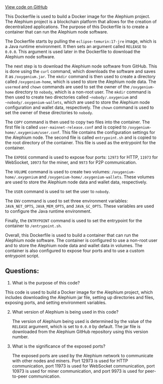 [View code on GitHub](https://github.com/oxygenium/oxygenium/docker/release/Dockerfile.release)

This Dockerfile is used to build a Docker image for the Alephium project. The Alephium project is a blockchain platform that allows for the creation of decentralized applications. The purpose of this Dockerfile is to create a container that can run the Alephium node software.

The Dockerfile starts by pulling the `eclipse-temurin:17-jre` image, which is a Java runtime environment. It then sets an argument called `RELEASE` to `0.0.0`. This argument is used later in the Dockerfile to download the Alephium node software.

The next step is to download the Alephium node software from GitHub. This is done using the `curl` command, which downloads the software and saves it as `/oxygenium.jar`. The `mkdir` command is then used to create a directory called `/oxygenium-home`, which is used to store the Alephium node data. The `usermod` and `chown` commands are used to set the owner of the `/oxygenium-home` directory to `nobody`, which is a non-root user. The `mkdir` command is then used to create two directories called `~nobody/.oxygenium` and `~nobody/.oxygenium-wallets`, which are used to store the Alephium node configuration and wallet data, respectively. The `chown` command is used to set the owner of these directories to `nobody`.

The `COPY` command is then used to copy two files into the container. The first file is called `user-mainnet-release.conf` and is copied to `/oxygenium-home/.oxygenium/user.conf`. This file contains the configuration settings for the Alephium node. The second file is called `entrypoint.sh` and is copied to the root directory of the container. This file is used as the entrypoint for the container.

The `EXPOSE` command is used to expose four ports: `12973` for HTTP, `11973` for WebSocket, `10973` for the miner, and `9973` for P2P communication.

The `VOLUME` command is used to create two volumes: `/oxygenium-home/.oxygenium` and `/oxygenium-home/.oxygenium-wallets`. These volumes are used to store the Alephium node data and wallet data, respectively.

The `USER` command is used to set the user to `nobody`.

The `ENV` command is used to set three environment variables: `JAVA_NET_OPTS`, `JAVA_MEM_OPTS`, and `JAVA_GC_OPTS`. These variables are used to configure the Java runtime environment.

Finally, the `ENTRYPOINT` command is used to set the entrypoint for the container to `/entrypoint.sh`.

Overall, this Dockerfile is used to build a container that can run the Alephium node software. The container is configured to use a non-root user and to store the Alephium node data and wallet data in volumes. The container is also configured to expose four ports and to use a custom entrypoint script.
## Questions: 
 1. What is the purpose of this code?
   
   This code is used to build a Docker image for the Alephium project, which includes downloading the Alephium jar file, setting up directories and files, exposing ports, and setting environment variables.

2. What version of Alephium is being used in this code?
   
   The version of Alephium being used is determined by the value of the `RELEASE` argument, which is set to `0.0.0` by default. The jar file is downloaded from the Alephium GitHub repository using this version number.

3. What is the significance of the exposed ports?
   
   The exposed ports are used by the Alephium network to communicate with other nodes and miners. Port 12973 is used for HTTP communication, port 11973 is used for WebSocket communication, port 10973 is used for miner communication, and port 9973 is used for peer-to-peer communication.